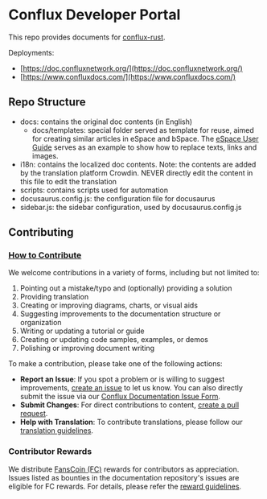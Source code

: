 # Conflux Developer Portal

This repo provides documents for [conflux-rust](https://github.com/Conflux-Chain/conflux-rust).

Deployments:

- [https://doc.confluxnetwork.org/](https://doc.confluxnetwork.org/)
- [https://www.confluxdocs.com/](https://www.confluxdocs.com/)

## Repo Structure

- docs: contains the original doc contents (in English)
  - docs/templates: special folder served as template for reuse, aimed for creating similar articles in eSpace and bSpace. The [eSpace User Guide](./docs/espace/UserGuide.md) serves as an example to show how to replace texts, links and images.
- i18n: contains the localized doc contents. Note: the contents are added by the translation platform Crowdin. NEVER directly edit the content in this file to edit the translation
- scripts: contains scripts used for automation
- docusaurus.config.js: the configuration file for docusaurus
- sidebar.js: the sidebar configuration, used by docusaurus.config.js

## Contributing

### [How to Contribute](./docs/general/CONTRIBUTING/how-to-contribute.md)

We welcome contributions in a variety of forms, including but not limited to:

1. Pointing out a mistake/typo and (optionally) providing a solution
2. Providing translation
3. Creating or improving diagrams, charts, or visual aids
4. Suggesting improvements to the documentation structure or organization
5. Writing or updating a tutorial or guide
6. Creating or updating code samples, examples, or demos
7. Polishing or improving document writing

To make a contribution, please take one of the following actions:

- **Report an Issue**: If you spot a problem or is willing to suggest improvements, [create an issue](./docs/general/CONTRIBUTING/how-to-contribute.md#create-an-issue) to let us know. You can also directly submit the issue via our [Conflux Documentation Issue Form](https://forms.office.com/r/pKVBywZwLY).
- **Submit Changes**: For direct contributions to content, [create a pull request](./docs/general/CONTRIBUTING/how-to-contribute.md#create-a-pull-request).
- **Help with Translation**: To contribute translations, please follow our [translation guidelines](./docs/general/CONTRIBUTING/how-to-contribute.md#provide-translation).

### Contributor Rewards

We distribute [FansCoin (FC)](https://confluxscan.org/token/cfx:achc8nxj7r451c223m18w2dwjnmhkd6rxawrvkvsy2) rewards for contributors as appreciation. Issues listed as bounties in the documentation repository's issues are eligible for FC rewards. For details, please refer the [reward guidelines](./docs/general/CONTRIBUTING/reward-guidelines.md).
